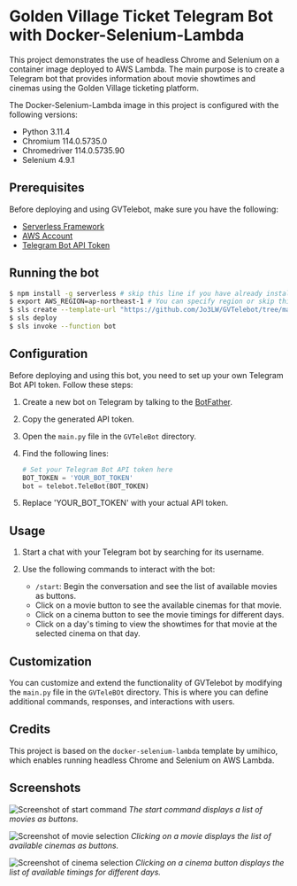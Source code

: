 # Golden Village Ticket Telegram Bot with Docker-Selenium-Lambda

This project demonstrates the use of headless Chrome and Selenium on a container image deployed to AWS Lambda. The main purpose is to create a Telegram bot that provides information about movie showtimes and cinemas using the Golden Village ticketing platform.

The Docker-Selenium-Lambda image in this project is configured with the following versions:
- Python 3.11.4
- Chromium 114.0.5735.0
- Chromedriver 114.0.5735.90
- Selenium 4.9.1

## Prerequisites

Before deploying and using GVTelebot, make sure you have the following:

- [Serverless Framework](https://www.serverless.com/framework/docs/getting-started/)
- [AWS Account](https://aws.amazon.com/)
- [Telegram Bot API Token](https://core.telegram.org/bots#botfather)

## Running the bot

```bash
$ npm install -g serverless # skip this line if you have already installed Serverless Framework
$ export AWS_REGION=ap-northeast-1 # You can specify region or skip this line. us-east-1 will be used by default.
$ sls create --template-url "https://github.com/Jo3LW/GVTelebot/tree/main" --path dGVTeleBot && cd $_
$ sls deploy
$ sls invoke --function bot
```

## Configuration
Before deploying and using this bot, you need to set up your own Telegram Bot API token. Follow these steps:

1. Create a new bot on Telegram by talking to the [BotFather](https://core.telegram.org/bots#botfather).
2. Copy the generated API token.
3. Open the `main.py` file in the `GVTeleBot` directory.
4. Find the following lines:

   ```python
   # Set your Telegram Bot API token here
   BOT_TOKEN = 'YOUR_BOT_TOKEN'
   bot = telebot.TeleBot(BOT_TOKEN)
   ```
5. Replace 'YOUR_BOT_TOKEN' with your actual API token.
## Usage

1. Start a chat with your Telegram bot by searching for its username.
2. Use the following commands to interact with the bot:

   - `/start`: Begin the conversation and see the list of available movies as buttons.
   - Click on a movie button to see the available cinemas for that movie.
   - Click on a cinema button to see the movie timings for different days.
   - Click on a day\'s timing to view the showtimes for that movie at the selected cinema on that day.

## Customization

You can customize and extend the functionality of GVTelebot by modifying the `main.py` file in the `GVTeleBOt` directory. This is where you can define additional commands, responses, and interactions with users.

## Credits

This project is based on the `docker-selenium-lambda` template by umihico, which enables running headless Chrome and Selenium on AWS Lambda.

## Screenshots

![Screenshot of start command](https://gvbotimages.s3.ap-southeast-1.amazonaws.com/start.PNG)
*The start command displays a list of movies as buttons.*


![Screenshot of movie selection](https://gvbotimages.s3.ap-southeast-1.amazonaws.com/movies.PNG)
*Clicking on a movie displays the list of available cinemas as buttons.*


![Screenshot of cinema selection](https://gvbotimages.s3.ap-southeast-1.amazonaws.com/cinemas.PNG)
*Clicking on a cinema button displays the list of available timings for different days.*

